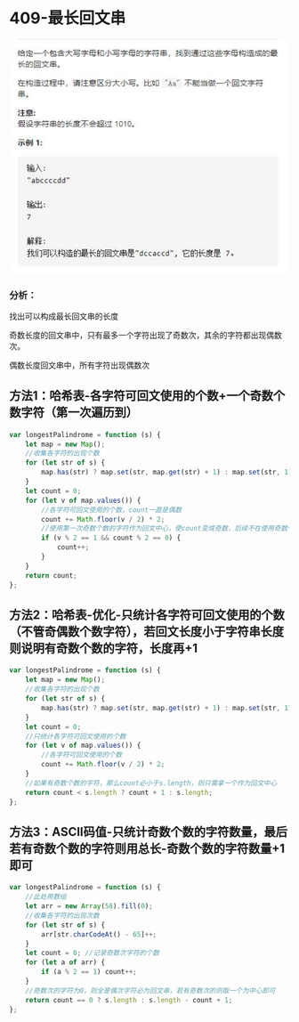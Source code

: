 # 409-最长回文串

<img src='img/409-最长回文串.jpg' />



### 分析：

找出可以构成最长回文串的长度

奇数长度的回文串中，只有最多一个字符出现了奇数次，其余的字符都出现偶数次。

偶数长度回文串中，所有字符出现偶数次

## 方法1：哈希表-各字符可回文使用的个数+一个奇数个数字符（第一次遍历到）

```js
var longestPalindrome = function (s) {
    let map = new Map();
    //收集各字符的出现个数
    for (let str of s) {
        map.has(str) ? map.set(str, map.get(str) + 1) : map.set(str, 1);
    }
    let count = 0;
    for (let v of map.values()) {
        //各字符可回文使用的个数，count一直是偶数
        count += Math.floor(v / 2) * 2;
        //使用第一次奇数个数的字符作为回文中心，使count变成奇数，后续不在使用奇数个数的字符作为中心
        if (v % 2 == 1 && count % 2 == 0) {
            count++;
        }
    }
    return count;
};
```



## 方法2：哈希表-优化-只统计各字符可回文使用的个数（不管奇偶数个数字符），若回文长度小于字符串长度则说明有奇数个数的字符，长度再+1

```js
var longestPalindrome = function (s) {
    let map = new Map();
    //收集各字符的出现个数
    for (let str of s) {
        map.has(str) ? map.set(str, map.get(str) + 1) : map.set(str, 1);
    }
    let count = 0;
    //只统计各字符可回文使用的个数
    for (let v of map.values()) {
        //各字符可回文使用的个数
        count += Math.floor(v / 2) * 2;
    }
    //如果有奇数个数的字符，那么count必小于s.length，则只需拿一个作为回文中心
    return count < s.length ? count + 1 : s.length;
};
```



## 方法3：ASCII码值-只统计奇数个数的字符数量，最后若有奇数个数的字符则用总长-奇数个数的字符数量+1即可

```js
var longestPalindrome = function (s) {
    //此处用数组
    let arr = new Array(58).fill(0);
    //收集各字符的出现次数
    for (let str of s) {
        arr[str.charCodeAt() - 65]++;
    }
    let count = 0; //记录奇数次字符的个数
    for (let a of arr) {
        if (a % 2 == 1) count++;
    }
    //奇数次的字符为0，则全是偶次字符必为回文串，若有奇数次的则取一个为中心即可
    return count == 0 ? s.length : s.length - count + 1;
};
```

